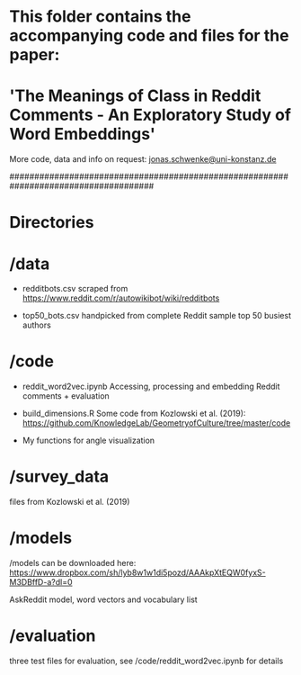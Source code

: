 # This folder contains the accompanying code and files for the paper: 
# 'The Meanings of Class in Reddit Comments - An Exploratory Study of Word Embeddings'


More code, data and info on request: jonas.schwenke@uni-konstanz.de

#####################################################################################

# Directories

# /data

- redditbots.csv 
scraped from https://www.reddit.com/r/autowikibot/wiki/redditbots

- top50_bots.csv
handpicked from complete Reddit sample top 50 busiest authors


# /code

- reddit_word2vec.ipynb
Accessing, processing and embedding Reddit comments + evaluation

- build_dimensions.R
Some code from Kozlowski et al. (2019): https://github.com/KnowledgeLab/GeometryofCulture/tree/master/code
+ My functions for angle visualization

# /survey_data

files from Kozlowski et al. (2019)

# /models
/models can be downloaded here: https://www.dropbox.com/sh/lyb8w1w1di5pozd/AAAkpXtEQW0fyxS-M3DBffD-a?dl=0

AskReddit model, word vectors and vocabulary list

# /evaluation

three test files for evaluation, see /code/reddit_word2vec.ipynb for details
